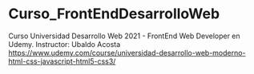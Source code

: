 # Curso_FrontEndDesarrolloWeb
Curso Universidad Desarrollo Web 2021 - FrontEnd Web Developer en Udemy. Instructor: Ubaldo Acosta https://www.udemy.com/course/universidad-desarrollo-web-moderno-html-css-javascript-html5-css3/
